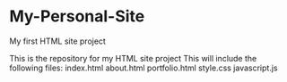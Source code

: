 # My-Personal-Site
My first HTML site project

This is the repository for my HTML site project
This will include the following files:
index.html
about.html
portfolio.html
style.css
javascript.js
